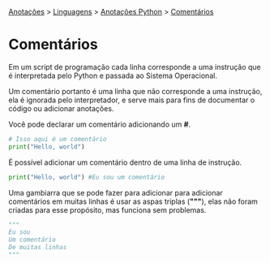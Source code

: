 <link rel="stylesheet" type="text/css" href="../../CSS/dark-theme.css">

[Anotações](../../) > [Linguagens](../Index.md) > [Anotações Python](./Index.md) > [Comentários](./Comentarios.md)

# Comentários
Em um script de programação cada linha corresponde a uma instrução que é interpretada pelo Python e passada ao Sistema Operacional.

Um comentário portanto é uma linha que não corresponde a uma instrução, ela é ignorada pelo interpretador, e serve mais para fins de documentar o código ou adicionar anotações.

Você pode declarar um comentário adicionando um **#**.
```python
# Isso aqui é um comentário
print("Hello, world")
```

É possível adicionar um comentário dentro de uma linha de instrução.
```python
print("Hello, world") #Eu sou um comentário
```

Uma gambiarra que se pode fazer para adicionar para adicionar comentários em muitas linhas é usar as aspas triplas (**"""**), elas não foram criadas para esse propósito, mas funciona sem problemas.

```python
"""
Eu sou 
Um comentário
De muitas linhas
"""
```

